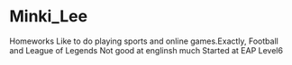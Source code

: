 # Minki_Lee
Homeworks
Like to do playing sports and online games.Exactly, Football and League of Legends
Not good at englinsh much
Started at EAP Level6
